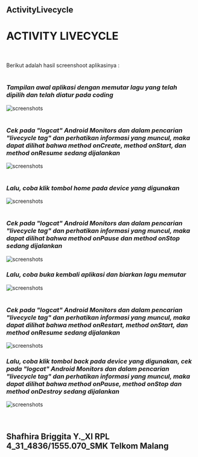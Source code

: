## ActivityLivecycle<br>

# ACTIVITY LIVECYCLE <br><br>

Berikut adalah hasil screenshoot aplikasinya : <br><br>

### *__Tampilan awal aplikasi dengan memutar lagu yang telah dipilih dan telah diatur pada coding__*
![screenshots](https://github.com/sbbriggitash/ActivityLivecycle/blob/master/AL-1.png)<br><br>

### *__Cek pada "logcat" Android Monitors dan dalam pencarian "livecycle tag" dan perhatikan informasi yang muncul, maka dapat dilihat bahwa method onCreate, method onStart, dan method onResume sedang dijalankan__*
![screenshots](https://github.com/sbbriggitash/ActivityLivecycle/blob/master/AL-3.PNG)<br><br>

### *__Lalu, coba klik tombol home pada device yang digunakan__*
![screenshots](https://github.com/sbbriggitash/ActivityLivecycle/blob/master/AL-2.png)<br><br>

### *__Cek pada "logcat" Android Monitors dan dalam pencarian "livecycle tag" dan perhatikan informasi yang muncul, maka dapat dilihat bahwa method onPause dan method onStop sedang dijalankan__*
![screenshots](https://github.com/sbbriggitash/ActivityLivecycle/blob/master/AL-4home.PNG)<br>

### *__Lalu, coba buka kembali aplikasi dan biarkan lagu memutar__*
![screenshots](https://github.com/sbbriggitash/ActivityLivecycle/blob/master/AL-1.png)<br><br>

### *__Cek pada "logcat" Android Monitors dan dalam pencarian "livecycle tag" dan perhatikan informasi yang muncul, maka dapat dilihat bahwa method onRestart, method onStart, dan method onResume sedang dijalankan__*
![screenshots](https://github.com/sbbriggitash/ActivityLivecycle/blob/master/AL-5.PNG)<br>

### *__Lalu, coba klik tombol back pada device yang digunakan, cek pada "logcat" Android Monitors dan dalam pencarian "livecycle tag" dan perhatikan informasi yang muncul, maka dapat dilihat bahwa method onPause, method onStop dan method onDestroy sedang dijalankan__*
![screenshots](https://github.com/sbbriggitash/ActivityLivecycle/blob/master/AL-6back.PNG)<br><br><br>

## Shafhira Briggita Y._XI RPL 4_31_4836/1555.070_SMK Telkom Malang
